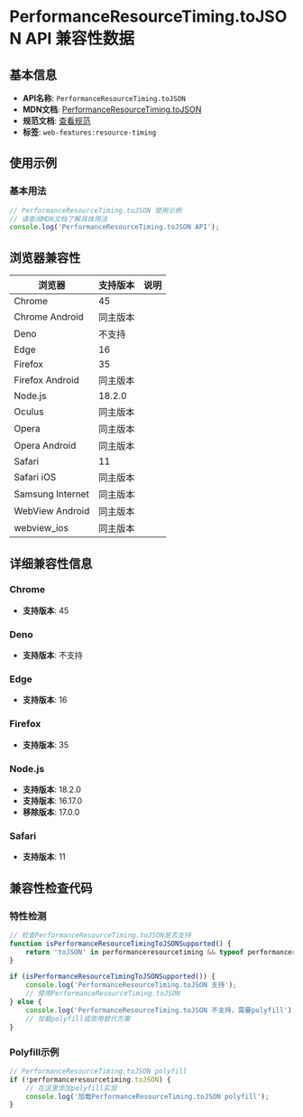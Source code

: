 # PerformanceResourceTiming.toJSON API 兼容性数据

## 基本信息

- **API名称**: `PerformanceResourceTiming.toJSON`
- **MDN文档**: [PerformanceResourceTiming.toJSON](https://developer.mozilla.org/docs/Web/API/PerformanceResourceTiming/toJSON)
- **规范文档**: [查看规范](https://w3c.github.io/resource-timing/#dom-performanceresourcetiming-tojson)
- **标签**: `web-features:resource-timing`

## 使用示例

### 基本用法

```javascript
// PerformanceResourceTiming.toJSON 使用示例
// 请查阅MDN文档了解具体用法
console.log('PerformanceResourceTiming.toJSON API');
```

## 浏览器兼容性

| 浏览器 | 支持版本 | 说明 |
|--------|----------|------|
| Chrome | 45 |  |
| Chrome Android | 同主版本 |  |
| Deno | 不支持 |  |
| Edge | 16 |  |
| Firefox | 35 |  |
| Firefox Android | 同主版本 |  |
| Node.js | 18.2.0 |  |
| Oculus | 同主版本 |  |
| Opera | 同主版本 |  |
| Opera Android | 同主版本 |  |
| Safari | 11 |  |
| Safari iOS | 同主版本 |  |
| Samsung Internet | 同主版本 |  |
| WebView Android | 同主版本 |  |
| webview_ios | 同主版本 |  |

## 详细兼容性信息

### Chrome

- **支持版本**: 45

### Deno

- **支持版本**: 不支持

### Edge

- **支持版本**: 16

### Firefox

- **支持版本**: 35

### Node.js

- **支持版本**: 18.2.0
- **支持版本**: 16.17.0
- **移除版本**: 17.0.0

### Safari

- **支持版本**: 11

## 兼容性检查代码

### 特性检测

```javascript
// 检查PerformanceResourceTiming.toJSON是否支持
function isPerformanceResourceTimingToJSONSupported() {
    return 'toJSON' in performanceresourcetiming && typeof performanceresourcetiming.toJSON === 'function';
}

if (isPerformanceResourceTimingToJSONSupported()) {
    console.log('PerformanceResourceTiming.toJSON 支持');
    // 使用PerformanceResourceTiming.toJSON
} else {
    console.log('PerformanceResourceTiming.toJSON 不支持，需要polyfill');
    // 加载polyfill或使用替代方案
}
```

### Polyfill示例

```javascript
// PerformanceResourceTiming.toJSON polyfill
if (!performanceresourcetiming.toJSON) {
    // 在这里添加polyfill实现
    console.log('加载PerformanceResourceTiming.toJSON polyfill');
}
```

